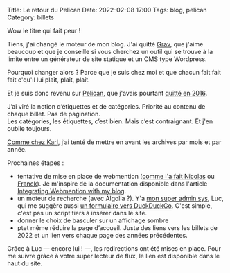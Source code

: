 Title: Le retour du Pelican
Date: 2022-02-08 17:00
Tags: blog, pelican
Category: billets

Wow le titre qui fait peur !

Tiens, j'ai changé le moteur de mon blog. J'ai quitté [Grav](https://getgrav.org/), que j'aime beaucoup et que je conseille si vous cherchez un outil qui se trouve à la limite entre un générateur de site statique et un CMS type Wordpress.

Pourquoi changer alors ? Parce que je suis chez moi et que chacun fait fait fait c'qu'il lui plaît, plaît, plaît.

Et je suis donc revenu sur [Pelican](https://blog.getpelican.com/), que j'avais pourtant [quitté en 2016]({filename}../Développement/plus-de-pelican-c-est-grav.md).

J’ai viré la notion d’étiquettes et de catégories. Priorité au contenu de chaque billet. Pas de pagination.  
Les catégories, les étiquettes, c’est bien. Mais c’est contraignant. Et j'en oublie toujours.

[Comme chez Karl](https://www.la-grange.net/), j’ai tenté de mettre en avant les archives par mois et par année.

Prochaines étapes :

* tentative de mise en place de webmention ([comme l'a fait Nicolas](https://nicolas-hoizey.com/articles/2017/07/27/so-long-disqus-hello-webmentions/) ou [Franck](https://open-time.net/post/2017/07/29/Webmentions-en-coreen)). Je m'inspire de la documentation disponible dans l'article [Integrating Webmention with my blog](https://www.kappawingman.com/posts/webdev/2020/07/15/integrating-webmention-with-my-blog/).
* un moteur de recherche (avec Algolia ?). Y'a [mon super admin sys](https://fiat-tux.fr/about/), Luc, qui me suggère aussi [un formulaire vers DuckDuckGo](https://duckduckgo.com/?q=site%3Ahttps%3A%2F%2Fnicolas.loeuillet.org+&ia=web). C'est simple, c'est pas un script tiers à insérer dans le site.
* donner le choix de basculer sur un affichage sombre
* ptet même réduire la page d’accueil. Juste des liens vers les billets de 2022 et un lien vers chaque page des années précédentes.

Grâce à Luc — encore lui ! —, les redirections ont été mises en place. Pour me suivre grâce à votre super lecteur de flux, le lien est disponible dans le haut du site.
